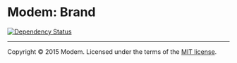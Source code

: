 # Modem: Brand

[![Dependency Status](https://gemnasium.com/radio-modem/brand.svg)](https://gemnasium.com/radio-modem/brand)

---

Copyright &copy; 2015 Modem. Licensed under the terms of the [MIT license](LICENSE.md).
